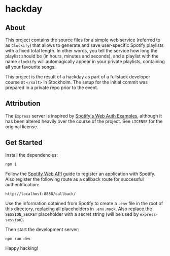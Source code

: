 # hackday

## About

This project contains the source files for a simple web service (referred to as `Clockify`) that allows to generate and save user-specific Spotify playlists with a fixed total length. In other words, you tell the service how long the playlist should be (in hours, minutes and seconds), and a playlist with the name `clockify` will automagically appear in your private playlists, containing all your favourite songs.

This project is the result of a hackday as part of a fullstack developer course at `</salt>` in Stockholm. The setup for the initial commit was prepared in a private repo prior to the event.

## Attribution

The `Express` server is inspired by [Spotify's Web Auth Examples](https://github.com/spotify/web-api-auth-examples), although it has been altered heavily over the course of the project. See `LICENSE` for the original license.

## Get Started

Install the dependencies:

    npm i

Follow the [Spotify Web API](https://developer.spotify.com/documentation/general/guides/app-settings/#register-your-app) guide to register an application with Spotify. Also register the following route as a callback route for successful authentification:

    http://localhost:8888/callback/

Use the information obtained from Spotify to create a `.env` file in the root of this directory, replacing all placeholders in `.env.mock`. Also replace the `SESSION_SECRET` placeholder with a secret string (will be used by `express-session`).

Then start the development server:

    npm run dev

Happy hacking!
